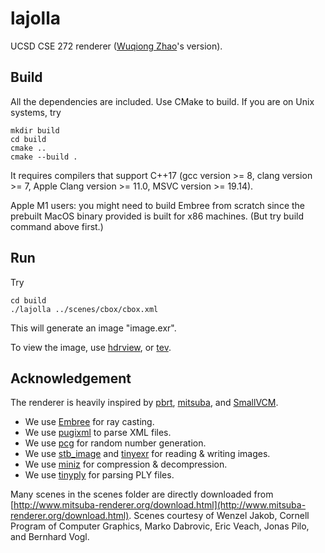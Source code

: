 # lajolla
UCSD CSE 272 renderer ([Wuqiong Zhao](https://wqzhao.org)'s version).

## Build
All the dependencies are included. Use CMake to build.
If you are on Unix systems, try
```
mkdir build
cd build
cmake ..
cmake --build .
```
It requires compilers that support C++17 (gcc version >= 8, clang version >= 7, Apple Clang version >= 11.0, MSVC version >= 19.14).

Apple M1 users: you might need to build Embree from scratch since the prebuilt MacOS binary provided is built for x86 machines. (But try build command above first.)

## Run
Try 
```
cd build
./lajolla ../scenes/cbox/cbox.xml
```
This will generate an image "image.exr".

To view the image, use [hdrview](https://github.com/wkjarosz/hdrview), or [tev](https://github.com/Tom94/tev).

## Acknowledgement
The renderer is heavily inspired by [pbrt](https://pbr-book.org/), [mitsuba](http://www.mitsuba-renderer.org/index_old.html), and [SmallVCM](http://www.smallvcm.com/).

- We use [Embree](https://www.embree.org/) for ray casting.
- We use [pugixml](https://pugixml.org/) to parse XML files.
- We use [pcg](https://www.pcg-random.org/) for random number generation.
- We use [stb_image](https://github.com/nothings/stb) and [tinyexr](https://github.com/syoyo/tinyexr) for reading & writing images.
- We use [miniz](https://github.com/richgel999/miniz) for compression & decompression.
- We use [tinyply](https://github.com/ddiakopoulos/tinyply) for parsing PLY files.

Many scenes in the scenes folder are directly downloaded from [http://www.mitsuba-renderer.org/download.html](http://www.mitsuba-renderer.org/download.html). Scenes courtesy of Wenzel Jakob, Cornell Program of Computer Graphics, Marko Dabrovic, Eric Veach, Jonas Pilo, and Bernhard Vogl.
